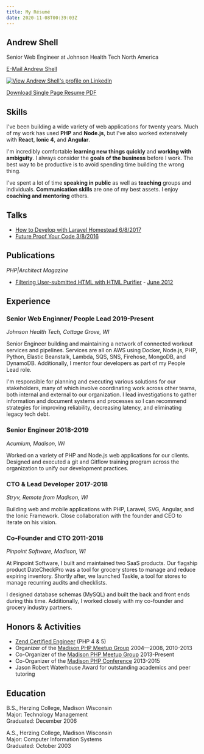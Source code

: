 ```yaml
---
title: My Résumé
date: 2020-11-08T00:39:03Z
---
```


## Andrew Shell

Senior Web Engineer at Johnson Health Tech North America

[E-Mail Andrew Shell](/contact/)

[![View Andrew Shell's profile on LinkedIn](https://www.linkedin.com/img/webpromo/btn_viewmy_160x25.gif)](https://www.linkedin.com/in/andrewshell)

[Download Single Page Resume PDF](/resume.pdf)

## Skills

I've been building a wide variety of web applications for twenty years. Much of my work has used **PHP** and **Node.js**, but I've also worked extensively with **React**, **Ionic 4**, and **Angular**.

I'm incredibly comfortable **learning new things quickly** and **working with ambiguity**. I always consider the **goals of the business** before I work. The best way to be productive is to avoid spending time building the wrong thing.

I've spent a lot of time **speaking in public** as well as **teaching** groups and individuals. **Communication skills** are one of my best assets. I enjoy **coaching and mentoring** others.

## Talks

  * [How to Develop with Laravel Homestead 6/8/2017](https://youtu.be/OprG0mI0srM)
  * [Future Proof Your Code 3/8/2016](https://youtu.be/yEc48QfkFcY)

## Publications

_PHP|Architect Magazine_

  * [Filtering User-submitted HTML with HTML Purifier](/htmlpurifier-article/) - [June 2012](http://www.phparch.com/magazine/2012-2/june/)

## Experience

### Senior Web Enginner/ People Lead 2019-Present
_Johnson Health Tech, Cottage Grove, WI_

Senior Engineer building and maintaining a network of connected workout services and pipelines. Services are all on AWS using Docker, Node.js, PHP, Python, Elastic Beanstalk, Lambda, SQS, SNS, Firehose, MongoDB, and DynamoDB. Additionally, I mentor four developers as part of my People Lead role.

I'm responsible for planning and executing various solutions for our stakeholders, many of which involve coordinating work across other teams, both internal and external to our organization. I lead investigations to gather information and document systems and processes so I can recommend strategies for improving reliability, decreasing latency, and eliminating legacy tech debt.

### Senior Engineer 2018-2019
_Acumium, Madison, WI_

Worked on a variety of PHP and Node.js web applications for our clients. Designed and executed a git and Gitflow training program across the organization to unify our development practices.

### CTO & Lead Developer 2017-2018
_Stryv, Remote from Madison, WI_

Building web and mobile applications with PHP, Laravel, SVG, Angular, and the Ionic Framework. Close collaboration with the founder and CEO to iterate on his vision.

### Co-Founder and CTO 2011-2018
_Pinpoint Software, Madison, WI_

At Pinpoint Software, I built and maintained two SaaS products. Our flagship product DateCheckPro was a tool for grocery stores to manage and reduce expiring inventory. Shortly after, we launched Taskle, a tool for stores to manage recurring audits and checklists.

I designed database schemas (MySQL) and built the back and front ends during this time. Additionally, I worked closely with my co-founder and grocery industry partners.

## Honors & Activities

  * [Zend Certified Engineer](http://www.zend.com/en/yellow-pages/ZEND901198) (PHP 4 & 5)
  * Organizer of the [Madison PHP Meetup Group](https://www.meetup.com/madisonphp/) 2004—2008, 2010-2013
  * Co-Organizer of the [Madison PHP Meetup Group](https://www.meetup.com/madisonphp/) 2013-Present
  * Co-Organizer of the [Madison PHP Conference](https://www.madisonphpconference.com/) 2013-2015
  * Jason Robert Waterhouse Award for outstanding academics and peer tutoring

## Education

B.S., Herzing College, Madison Wisconsin<br />
Major: Technology Management<br />
Graduated: December 2006

A.S., Herzing College, Madison Wisconsin<br />
Major: Computer Information Systems<br />
Graduated: October 2003

